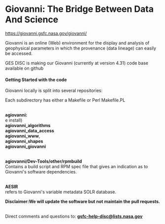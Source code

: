 # Giovanni:     The Bridge Between Data And Science 
https://giovanni.gsfc.nasa.gov/giovanni/

Giovanni is an online (Web) environment for the display and analysis of geophysical parameters in which the provenance (data lineage) can easily be accessed. 

GES DISC is making our Giovanni (currently at version 4.31)  code base available on github

<h4> Getting Started with the code </h4>
Giovanni locally is split into several repositories:

Each subdirectory has either a Makefile or Perl Makefile.PL

<br/><b>agiovanni:</b><br>e install)
<br/><b>agiovanni_algorithms</b>
<br/><b>agiovanni_data_access</b>
<br/><b>agiovanni_www</b>, 
<br/><b>agiovanni_shapes</b>
<br/><b> agiovanni_giovanni</b> 

<br/><b>agiovanni/Dev-Tools/other/rpmbuild</b><br/> Contains  a build script and RPM spec file that gives an indication as to Giovanni's software dependencies.

<br/><b>AESIR</b><br/>refers to Giovanni's variable metadata SOLR database.

<b>Disclaimer:We will update the software but not maintain the pull requests.</b>

<br/>Direct comments and questions to: <b>gsfc-help-disc@lists.nasa.gov</b>




